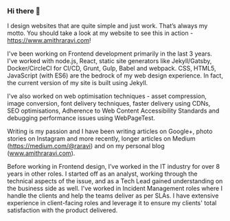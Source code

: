 ### Hi there 👋

<!--
**raravi/raravi** is a ✨ _special_ ✨ repository because its `README.md` (this file) appears on your GitHub profile.

Here are some ideas to get you started:

- 🔭 I’m currently working on ...
- 🌱 I’m currently learning ...
- 👯 I’m looking to collaborate on ...
- 🤔 I’m looking for help with ...
- 💬 Ask me about ...
- 📫 How to reach me: ...
- 😄 Pronouns: ...
- ⚡ Fun fact: ...
-->

I design websites that are quite simple and just work. That’s always my motto. You should take a look at my website to see this in action - https://www.amithraravi.com!

I've been working on Frontend development primarily in the last 3 years. I've worked with node.js, React, static site generators like Jekyll/Gatsby, Docker/CircleCI for CI/CD, Grunt, Gulp, Babel and webpack. CSS, HTML5, JavaScript (with ES6) are the bedrock of my web design experience. In fact, the current version of my site is built using Jekyll.

I've also worked on web optimisation techniques - asset compression, image conversion, font delivery techniques, faster delivery using CDNs, SEO optimisations, Adherence to Web Content Accessibility Standards and debugging performance issues using WebPageTest.

Writing is my passion and I have been writing articles on Google+, photo stories on Instagram and more recently, longer articles on Medium (https://medium.com/@raravi) and on my personal blog (www.amithraravi.com).

Before working in Frontend design, I’ve worked in the IT industry for over 8 years in other roles. I started off as an analyst, working through the technical aspects of the issue, and as a Tech Lead gained understanding on the business side as well. I've worked in Incident Management roles where I handle the clients and help the teams deliver as per SLAs. I have extensive experience in client-facing roles and leverage it to ensure my clients' total satisfaction with the product delivered. 
